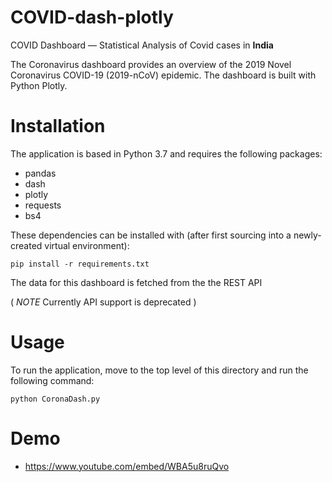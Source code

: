 # COVID-dash-plotly
COVID Dashboard — Statistical Analysis of Covid cases in **India**

The Coronavirus dashboard provides an overview of the 2019 Novel Coronavirus COVID-19 (2019-nCoV) epidemic. 
The dashboard is built with Python Plotly.

# Installation
The application is based in Python 3.7 and requires the following packages:

* pandas
* dash
* plotly
* requests 
* bs4 

These dependencies can be installed with (after first sourcing into a newly-created virtual environment):

`pip install -r requirements.txt`

The data for this dashboard is fetched from the the REST API 

( *NOTE* Currently API support is deprecated )

# Usage

To run the application, move to the top level of this directory and run the following command:

`python CoronaDash.py`

# Demo

* https://www.youtube.com/embed/WBA5u8ruQvo 

